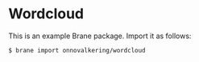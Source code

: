 # Wordcloud 
This is an example Brane package. Import it as follows:

```shell
$ brane import onnovalkering/wordcloud
```